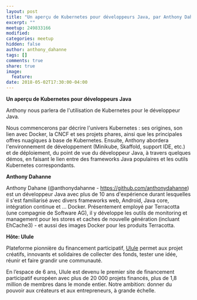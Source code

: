 ```yaml
---
layout: post
title: "Un aperçu de Kubernetes pour développeurs Java, par Anthony Dahanne"
excerpt: ""
meetup: 249833166
modified:
categories: meetup
hidden: false
author: anthony_dahanne
tags: []
comments: true
share: true
image:
  feature:
date: 2018-05-02T17:30:00-04:00
---
```


__Un aperçu de Kubernetes pour développeurs Java__

Anthony nous parlera de l'utilisation de Kubernetes pour le développeur Java.

Nous commencerons par décrire l'univers Kubernetes : ses origines, son lien avec Docker, la CNCF et ses projets phares, ainsi que les principales offres nuagiques à base de Kubernetes.
Ensuite, Anthony abordera l'environnement de développement (Minikube, Skaffold, support IDE, etc.) et de déploiement, du point de vue du développeur Java, à travers quelques démos, en faisant le lien entre des frameworks Java populaires et les outils Kubernetes correspondants.

__Anthony Dahanne__

Anthony Dahane (@anthonydahanne - https://github.com/anthonydahanne) est un développeur Java avec plus de 10 ans d'expérience durant lesquelles il s'est familiarisé avec divers frameworks web, Android, Java core, intégration continue et ... Docker.
Présentement employé par Terracotta (une compagnie de Software AG), il y développe les outils de monitoring et management pour les stores et caches de nouvelle génération (incluant EhCache3) - et aussi des images Docker pour les produits Terracotta.

__Hôte: Ulule__

Plateforme pionnière du financement participatif, [Ulule](https://ulule.ca/) permet aux projet créatifs, innovants et solidaires de 
collecter des fonds, tester une idée, réunir et faire grandir une communauté.

En l’espace de 6 ans, Ulule est devenu le premier site de financement participatif européen avec plus de 20 000 projets financés, 
plus de 1,8 million de membres dans le monde entier. Notre ambition: donner du pouvoir aux créateurs et aux entrepreneurs, à grande 
échelle.
